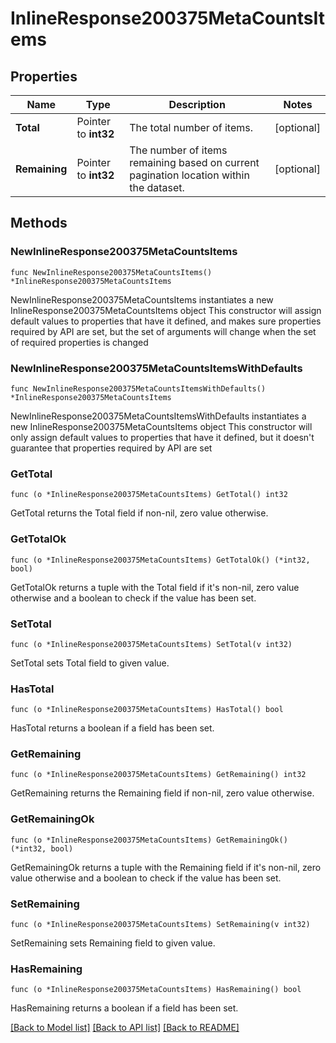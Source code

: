 # InlineResponse200375MetaCountsItems

## Properties

Name | Type | Description | Notes
------------ | ------------- | ------------- | -------------
**Total** | Pointer to **int32** | The total number of items. | [optional] 
**Remaining** | Pointer to **int32** | The number of items remaining based on current pagination location within the dataset. | [optional] 

## Methods

### NewInlineResponse200375MetaCountsItems

`func NewInlineResponse200375MetaCountsItems() *InlineResponse200375MetaCountsItems`

NewInlineResponse200375MetaCountsItems instantiates a new InlineResponse200375MetaCountsItems object
This constructor will assign default values to properties that have it defined,
and makes sure properties required by API are set, but the set of arguments
will change when the set of required properties is changed

### NewInlineResponse200375MetaCountsItemsWithDefaults

`func NewInlineResponse200375MetaCountsItemsWithDefaults() *InlineResponse200375MetaCountsItems`

NewInlineResponse200375MetaCountsItemsWithDefaults instantiates a new InlineResponse200375MetaCountsItems object
This constructor will only assign default values to properties that have it defined,
but it doesn't guarantee that properties required by API are set

### GetTotal

`func (o *InlineResponse200375MetaCountsItems) GetTotal() int32`

GetTotal returns the Total field if non-nil, zero value otherwise.

### GetTotalOk

`func (o *InlineResponse200375MetaCountsItems) GetTotalOk() (*int32, bool)`

GetTotalOk returns a tuple with the Total field if it's non-nil, zero value otherwise
and a boolean to check if the value has been set.

### SetTotal

`func (o *InlineResponse200375MetaCountsItems) SetTotal(v int32)`

SetTotal sets Total field to given value.

### HasTotal

`func (o *InlineResponse200375MetaCountsItems) HasTotal() bool`

HasTotal returns a boolean if a field has been set.

### GetRemaining

`func (o *InlineResponse200375MetaCountsItems) GetRemaining() int32`

GetRemaining returns the Remaining field if non-nil, zero value otherwise.

### GetRemainingOk

`func (o *InlineResponse200375MetaCountsItems) GetRemainingOk() (*int32, bool)`

GetRemainingOk returns a tuple with the Remaining field if it's non-nil, zero value otherwise
and a boolean to check if the value has been set.

### SetRemaining

`func (o *InlineResponse200375MetaCountsItems) SetRemaining(v int32)`

SetRemaining sets Remaining field to given value.

### HasRemaining

`func (o *InlineResponse200375MetaCountsItems) HasRemaining() bool`

HasRemaining returns a boolean if a field has been set.


[[Back to Model list]](../README.md#documentation-for-models) [[Back to API list]](../README.md#documentation-for-api-endpoints) [[Back to README]](../README.md)


